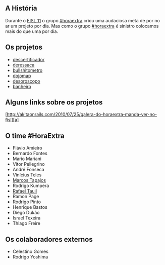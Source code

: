 ## A História

Durante o [FISL 11][fisl] o grupo [#horaextra][he] criou uma audaciosa meta de por no ar um projeto por dia. 
Mas como o grupo [#horaextra][he] é sinistro colocamos mais do que uma por dia.

## Os projetos

* [descertificador][d]
* [deressaca][dr]
* [bullshitometro][b]
* [dojomap][dm]
* [desoroscopo][do]
* [banheiro][ba]

## Alguns links sobre os projetos

[http://akitaonrails.com/2010/07/25/galera-do-horaextra-manda-ver-no-fisl][a]

## O time #HoraExtra

* Flávio Amieiro
* Bernardo Fontes
* Mario Mariani
* Vitor Pellegrino
* André Fonseca
* Vinícius Teles
* [Marcos Tapajos][mt]
* Rodrigo Kumpera
* [Rafael Tauil][tauil]
* Ramon Page
* Rodrigo Pinto
* Henrique Bastos
* Diego Dukão
* Israel Texeira
* Thiago Freire

## Os colaboradores externos

* Celestino Gomes
* Rodrigo Yoshima

[fisl]:http://fisl.softwarelivre.org
[he]:http://horaextra.org/
[a]:http://akitaonrails.com/2010/07/25/galera-do-horaextra-manda-ver-no-fisl
[d]:http://github.com/horaextra/descertificador
[dr]:http://github.com/horaextra/deressaca
[b]:http://github.com/horaextra/bullshitometro
[dm]:http://github.com/horaextra/dojomap
[do]:http://github.com/horaextra/desoroscopo
[ba]:http://github.com/horaextra/banheiro
[mt]:http://github.com/tapajos
[tauil]:http://github.com/tauil





